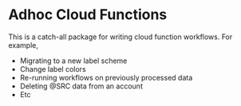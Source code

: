 # Adhoc Cloud Functions

This is a catch-all package for writing cloud function workflows. For example,

- Migrating to a new label scheme
- Change label colors
- Re-running workflows on previously processed data
- Deleting @SRC data from an account
- Etc
